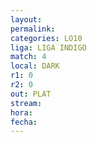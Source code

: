 ```yaml
---
layout: 
permalink: 
categories: LO10
liga: LIGA INDIGO
match: 4
local: DARK
r1: 0
r2: 0
out: PLAT
stream: 
hora: 
fecha:
---
```

